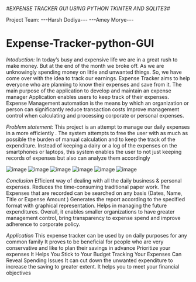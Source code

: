 *#EXPENSE TRACKER GUI USING PYTHON TKINTER AND SQLITE3#*


Project Team:
---Harsh Dodiya---
---Amey Morye---


# Expense-Tracker-python-GUI
*Intoduction:*
In today’s busy and expensive life we are in a great rush to make money. But at the end of the month we broke off. 
As we are unknowingly spending money on little and unwanted things. So, we have come over with the idea to track our earnings. 
Expense Tracker aims to help everyone who are planning to know their expenses and save from it.
The main purpose of the application to develop and maintain an expense manager 
Application enables users to keep track of their expenses. 
Expense Management automation is the means by which an organization or person can significantly reduce transaction costs 
Improve management control when calculating and processing corporate or personal expenses. 

*Problem statement:*
This project is an attempt to manage our daily expenses in a more  efficiently . 
The system attempts to free the user with as much as possible the burden of manual calculation and to keep the track of the expenditure.
Instead of keeping a dairy or a log of the expenses on the smartphones or laptops, this system enables the user to not just keeping records of expenses but also can analyze them accordingly 

![image](https://user-images.githubusercontent.com/70851344/124381802-0801fe00-dce2-11eb-8978-dfea53055368.png)
![image](https://user-images.githubusercontent.com/70851344/124381812-105a3900-dce2-11eb-9cbe-d710f50299a6.png)
![image](https://user-images.githubusercontent.com/70851344/124381823-17814700-dce2-11eb-8573-47177e4cf23c.png)
![image](https://user-images.githubusercontent.com/70851344/124381828-1f40eb80-dce2-11eb-979e-6ba8ab82e029.png)
![image](https://user-images.githubusercontent.com/70851344/124381837-2667f980-dce2-11eb-80d7-340ffcc2ad08.png)
![image](https://user-images.githubusercontent.com/70851344/124381842-2c5dda80-dce2-11eb-8f13-394575984678.png)


*Conclusion*
Efficient way of dealing with all the daily business & personal expenses. 
Reduces the time-consuming traditional paper work.
The Expenses that are recorded can be searched on any basis (Dates, Name, Title or Expense Amount ) 
Generates the report according to the specified format with graphical representation.
Helps in managing the future expenditures. 
Overall, it enables smaller organizations  to have greater management control, bring transparency to expense spend and improve adherence to corporate policy.


*Application*
This  expense tracker can be  used by on daily purposes for any common family
It proves to be beneficial for people who are very conservative and like to plan their savings in advance 
Prioritize  your expenses
It Helps You Stick to Your Budget
Tracking Your Expenses Can Reveal Spending Issues
It can cut down the unwanted expenditure to increase the saving to greater extent.
It helps you to meet your financial objectives


